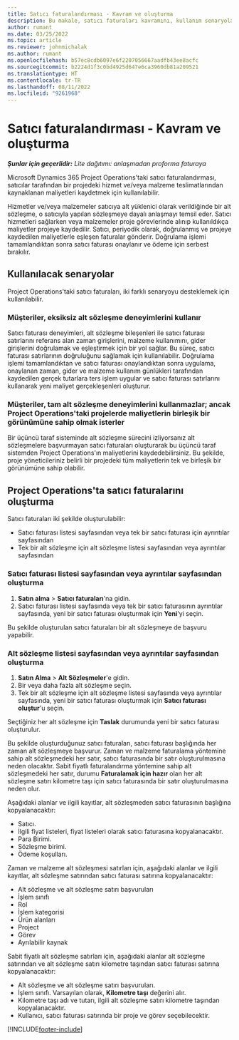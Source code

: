 ```yaml
---
title: Satıcı faturalandırması - Kavram ve oluşturma
description: Bu makale, satıcı faturaları kavramını, kullanım senaryolarını ve Microsoft Dynamics 365 Project Operations'ta satıcı faturalarının nasıl oluşturulacağını açıklar.
author: rumant
ms.date: 03/25/2022
ms.topic: article
ms.reviewer: johnmichalak
ms.author: rumant
ms.openlocfilehash: b57ec8cdb6097e6f2207056667aadfb43ee8acfc
ms.sourcegitcommit: b2224d1f3c0bd4925d647e6ca3960db81a209521
ms.translationtype: HT
ms.contentlocale: tr-TR
ms.lasthandoff: 08/11/2022
ms.locfileid: "9261968"
---
```

# <a name="vendor-invoicing---concept-and-creation"></a>Satıcı faturalandırması - Kavram ve oluşturma

_**Şunlar için geçerlidir:** Lite dağıtımı: anlaşmadan proforma faturaya_

Microsoft Dynamics 365 Project Operations'taki satıcı faturalandırması, satıcılar tarafından bir projedeki hizmet ve/veya malzeme teslimatlarından kaynaklanan maliyetleri kaydetmek için kullanılabilir.

Hizmetler ve/veya malzemeler satıcıya alt yüklenici olarak verildiğinde bir alt sözleşme, o satıcıyla yapılan sözleşmeye dayalı anlaşmayı temsil eder. Satıcı hizmetleri sağlarken veya malzemeler proje görevlerinde alınıp kullanıldıkça maliyetler projeye kaydedilir. Satıcı, periyodik olarak, doğrulanmış ve projeye kaydedilen maliyetlerle eşleşen faturalar gönderir. Doğrulama işlemi tamamlandıktan sonra satıcı faturası onaylanır ve ödeme için serbest bırakılır.

## <a name="scenarios-for-use"></a>Kullanılacak senaryolar

Project Operations'taki satıcı faturaları, iki farklı senaryoyu desteklemek için kullanılabilir.

### <a name="customers-use-the-full-subcontracting-experiences"></a>Müşteriler, eksiksiz alt sözleşme deneyimlerini kullanır

Satıcı faturası deneyimleri, alt sözleşme bileşenleri ile satıcı faturası satırlarını referans alan zaman girişlerini, malzeme kullanımını, gider girişlerini doğrulamak ve eşleştirmek için bir yol sağlar. Bu süreç, satıcı faturası satırlarının doğruluğunu sağlamak için kullanılabilir. Doğrulama işlemi tamamlandıktan ve satıcı faturası onaylandıktan sonra uygulama, onaylanan zaman, gider ve malzeme kullanım günlükleri tarafından kaydedilen gerçek tutarlara ters işlem uygular ve satıcı faturası satırlarını kullanarak yeni maliyet gerçekleşenleri oluşturur.

### <a name="customers-dont-use-the-full-subcontracting-experiences-but-want-to-have-a-unified-view-of-costs-on-projects-in-project-operations"></a>Müşteriler, tam alt sözleşme deneyimlerini kullanmazlar; ancak Project Operations'taki projelerde maliyetlerin birleşik bir görünümüne sahip olmak isterler

Bir üçüncü taraf sisteminde alt sözleşme sürecini izliyorsanız alt sözleşmelere başvurmayan satıcı faturaları oluşturarak bu üçüncü taraf sistemden Project Operations'ın maliyetlerini kaydedebilirsiniz. Bu şekilde, proje yöneticileriniz belirli bir projedeki tüm maliyetlerin tek ve birleşik bir görünümüne sahip olabilir.

## <a name="creation-of-vendor-invoices-in-project-operations"></a>Project Operations'ta satıcı faturalarını oluşturma

Satıcı faturaları iki şekilde oluşturulabilir:

- Satıcı faturası listesi sayfasından veya tek bir satıcı faturası için ayrıntılar sayfasından
- Tek bir alt sözleşme için alt sözleşme listesi sayfasından veya ayrıntılar sayfasından

### <a name="creation-from-the-vendor-invoice-list-page-or-details-page"></a>Satıcı faturası listesi sayfasından veya ayrıntılar sayfasından oluşturma

1. **Satın alma** \> **Satıcı faturaları**'na gidin.
2. Satıcı faturası listesi sayfasında veya tek bir satıcı faturasının ayrıntılar sayfasında, yeni bir satıcı faturası oluşturmak için **Yeni**'yi seçin.

Bu şekilde oluşturulan satıcı faturaları bir alt sözleşmeye de başvuru yapabilir.

### <a name="creation-from-the-subcontract-list-page-or-details-page"></a>Alt sözleşme listesi sayfasından veya ayrıntılar sayfasından oluşturma

1. **Satın Alma** \> **Alt Sözleşmeler**'e gidin.
2. Bir veya daha fazla alt sözleşme seçin.
3. Tek bir alt sözleşme için alt sözleşme listesi sayfasında veya ayrıntılar sayfasında, yeni bir satıcı faturası oluşturmak için **Satıcı faturası oluştur**'u seçin.

Seçtiğiniz her alt sözleşme için **Taslak** durumunda yeni bir satıcı faturası oluşturulur.

Bu şekilde oluşturduğunuz satıcı faturaları, satıcı faturası başlığında her zaman alt sözleşmeye başvurur. Zaman ve malzeme faturalama yöntemine sahip alt sözleşmedeki her satır, satıcı faturasında bir satır oluşturulmasına neden olacaktır. Sabit fiyatlı faturalandırma yöntemine sahip alt sözleşmedeki her satır, durumu **Faturalamak için hazır** olan her alt sözleşme satırı kilometre taşı için satıcı faturasında bir satır oluşturulmasına neden olur.

Aşağıdaki alanlar ve ilgili kayıtlar, alt sözleşmeden satıcı faturasının başlığına kopyalanacaktır:

- Satıcı.
- İlgili fiyat listeleri, fiyat listeleri olarak satıcı faturasına kopyalanacaktır.
- Para Birimi.
- Sözleşme birimi.
- Ödeme koşulları.

Zaman ve malzeme alt sözleşmesi satırları için, aşağıdaki alanlar ve ilgili kayıtlar, alt sözleşme satırından satıcı faturası satırına kopyalanacaktır:

- Alt sözleşme ve alt sözleşme satırı başvuruları
- İşlem sınıfı
- Rol
- İşlem kategorisi
- Ürün alanları
- Project
- Görev
- Ayrılabilir kaynak

Sabit fiyatlı alt sözleşme satırları için, aşağıdaki alanlar alt sözleşme satırından ve alt sözleşme satırı kilometre taşından satıcı faturası satırına kopyalanacaktır:

- Alt sözleşme ve alt sözleşme satırı başvuruları.
- İşlem sınıfı. Varsayılan olarak, **Kilometre taşı** değerini alır.
- Kilometre taşı adı ve tutarı, ilgili alt sözleşme satırı kilometre taşından kopyalanacaktır.
- Kullanıcı, satıcı faturası satırında bir proje ve görev seçebilecektir.

[!INCLUDE[footer-include](../../includes/footer-banner.md)]
